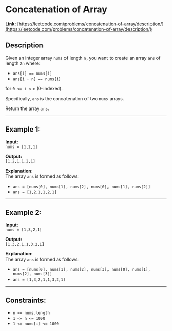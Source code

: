 # Concatenation of Array

**Link:** [https://leetcode.com/problems/concatenation-of-array/description/](https://leetcode.com/problems/concatenation-of-array/description/)

## Description

Given an integer array `nums` of length `n`, you want to create an array `ans` of length `2n` where:

- `ans[i] == nums[i]`
- `ans[i + n] == nums[i]`  

for `0 <= i < n` (0-indexed).

Specifically, `ans` is the concatenation of two `nums` arrays.

Return the array `ans`.

---

## Example 1:

**Input:**  
`nums = [1,2,1]`

**Output:**  
`[1,2,1,1,2,1]`

**Explanation:**  
The array `ans` is formed as follows:
- `ans = [nums[0], nums[1], nums[2], nums[0], nums[1], nums[2]]`
- `ans = [1,2,1,1,2,1]`

---

## Example 2:

**Input:**  
`nums = [1,3,2,1]`

**Output:**  
`[1,3,2,1,1,3,2,1]`

**Explanation:**  
The array `ans` is formed as follows:
- `ans = [nums[0], nums[1], nums[2], nums[3], nums[0], nums[1], nums[2], nums[3]]`
- `ans = [1,3,2,1,1,3,2,1]`

---

## Constraints:

- `n == nums.length`
- `1 <= n <= 1000`
- `1 <= nums[i] <= 1000`